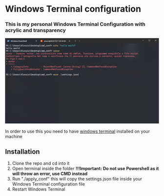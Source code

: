 # Windows Terminal configuration

### This is my personal Windows Terminal Configuration with acrylic and transparency

![Windows Terminal Preview Image](https://github.com/Airbus6804/Windows-Terminal-Configuration/blob/master/preview.png?raw=true)

In order to use this you need to have [windows terminal](https://apps.microsoft.com/detail/9n0dx20hk701?hl=it-it&gl=IT) installed on your machine

## Installation

1. Clone the repo and cd into it
2. Open terminal inside the folder **!!!Important: Do not use Powershell as it will throw an error, use CMD instead**
3. Run "./apply_conf" this will copy the settings.json file inside your Windows Terminal configuration file
4. Restart Windows Terminal
